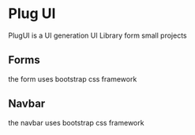 # Plug UI
PlugUI is a UI generation UI Library form small projects

## Forms
the form uses bootstrap css framework

## Navbar
the navbar uses bootstrap css framework